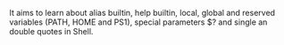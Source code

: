 It aims to learn about alias builtin, help builtin, local, global and reserved variables (PATH, HOME and PS1), special parameters $? and single an double quotes in Shell.

